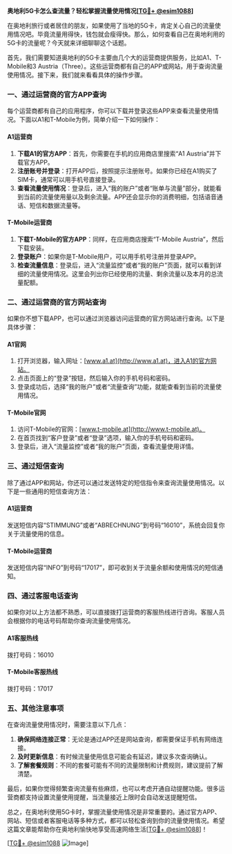 **奥地利5G卡怎么查流量？轻松掌握流量使用情况[[TG💪+ @esim1088](https://t.me/s/esim1088)]**

在奥地利旅行或者居住的朋友，如果使用了当地的5G卡，肯定关心自己的流量使用情况吧。毕竟流量用得快，钱包就会瘦得快。那么，如何查看自己在奥地利用的5G卡的流量呢？今天就来详细聊聊这个话题。

首先，我们需要知道奥地利的5G卡主要由几个大的运营商提供服务，比如A1、T-Mobile和3 Austria（Three）。这些运营商都有自己的APP或网站，用于查询流量使用情况。接下来，我们就来看看具体的操作步骤。

### 一、通过运营商的官方APP查询

每个运营商都有自己的应用程序，你可以下载并登录这些APP来查看流量使用情况。下面以A1和T-Mobile为例，简单介绍一下如何操作：

#### A1运营商
1. **下载A1的官方APP**：首先，你需要在手机的应用商店里搜索“A1 Austria”并下载官方APP。
2. **注册账号并登录**：打开APP后，按照提示注册账号。如果你已经在A1购买了SIM卡，通常可以用手机号直接登录。
3. **查看流量使用情况**：登录后，进入“我的账户”或者“账单与流量”部分，就能看到当前的流量使用量以及剩余流量。APP还会显示你的消费明细，包括语音通话、短信和数据流量等。

#### T-Mobile运营商
1. **下载T-Mobile的官方APP**：同样，在应用商店搜索“T-Mobile Austria”，然后下载安装。
2. **登录账户**：如果你是T-Mobile用户，可以用手机号注册并登录APP。
3. **检查流量信息**：登录后，进入“流量监控”或者“我的账户”页面，就可以看到详细的流量使用情况。这里会列出你已经使用的流量、剩余流量以及本月的总流量配额。

### 二、通过运营商的官方网站查询

如果你不想下载APP，也可以通过浏览器访问运营商的官方网站进行查询。以下是具体步骤：

#### A1官网
1. 打开浏览器，输入网址：[www.a1.at](http://www.a1.at)，进入A1的官方网站。
2. 点击页面上的“登录”按钮，然后输入你的手机号码和密码。
3. 登录成功后，选择“我的账户”或者“流量查询”功能，就能查看到当前的流量使用情况。

#### T-Mobile官网
1. 访问T-Mobile的官网：[www.t-mobile.at](http://www.t-mobile.at)。
2. 在首页找到“客户登录”或者“登录”选项，输入你的手机号码和密码。
3. 登录后，进入“流量监控”或者“我的账户”页面，查看流量使用详情。

### 三、通过短信查询

除了通过APP和网站，你还可以通过发送特定的短信指令来查询流量使用情况。以下是一些通用的短信查询方法：

#### A1运营商
发送短信内容“STIMMUNG”或者“ABRECHNUNG”到号码“16010”，系统会回复你关于流量使用的信息。

#### T-Mobile运营商
发送短信内容“INFO”到号码“17017”，即可收到关于流量余额和使用情况的短信通知。

### 四、通过客服电话查询

如果你对以上方法都不熟悉，可以直接拨打运营商的客服热线进行咨询。客服人员会根据你的电话号码帮助你查询流量使用情况。

#### A1客服热线
拨打号码：16010

#### T-Mobile客服热线
拨打号码：17017

### 五、其他注意事项

在查询流量使用情况时，需要注意以下几点：
1. **确保网络连接正常**：无论是通过APP还是网站查询，都需要保证手机有网络连接。
2. **及时更新信息**：有时候流量使用信息可能会有延迟，建议多次查询确认。
3. **了解套餐规则**：不同的套餐可能有不同的流量限制和计费规则，建议提前了解清楚。

最后，如果你觉得频繁查询流量有些麻烦，也可以考虑开通自动提醒功能。很多运营商都支持设置流量使用提醒，当流量接近上限时会自动发送提醒短信。

总之，在奥地利使用5G卡时，掌握流量使用情况是非常重要的。通过官方APP、网站、短信或者客服电话等多种方式，都可以轻松查询到你的流量使用情况。希望这篇文章能帮助你在奥地利愉快地享受高速网络生活[[TG💪+ @esim1088](https://t.me/s/esim1088)]！

[[TG💪+ @esim1088](https://t.me/s/esim1088) ![Image](https://i.postimg.cc/4NQfJmqS/Snipaste-2025-05-13-00-14-12.png)]